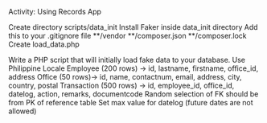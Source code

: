 Activity: Using Records App

Create directory scripts/data_init
Install Faker inside data_init directory
Add this to your .gitignore file
**/vendor
**/composer.json
**/composer.lock
Create load_data.php

Write a PHP script that will initially load fake data to your database.
Use Philippine Locale
Employee (200 rows) -> id, lastname, firstname, office_id, address
Office (50 rows)-> id, name, contactnum, email, address, city, country, postal
Transaction (500 rows) -> id, employee_id, office_id, datelog, action, remarks, documentcode
Random selection of FK should be from PK of reference table
Set max value for datelog (future dates are not allowed)
